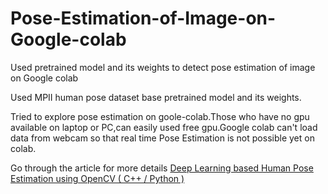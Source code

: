 # Pose-Estimation-of-Image-on-Google-colab
Used pretrained model and its weights to detect pose estimation of image on Google colab

Used MPII human pose dataset base pretrained model and its weights.

Tried to explore pose estimation on goole-colab.Those who have no gpu available on laptop or PC,can easily used free gpu.Google colab can't load data from webcam so that real time Pose Estimation is not possible yet on colab.

Go through the article for more details [Deep Learning based Human Pose Estimation using OpenCV ( C++ / Python )](https://www.learnopencv.com/deep-learning-based-human-pose-estimation-using-opencv-cpp-python/)
